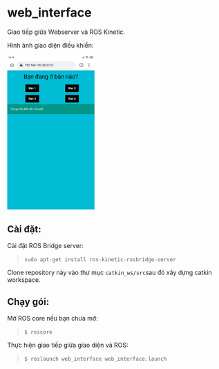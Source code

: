 # web_interface

Giao tiếp giữa Webserver và ROS Kinetic.

Hình ảnh giao diện điều khiển:

<img src="demo.jpg" width="40%">

## Cài đặt:
Cài đặt ROS Bridge server:
> `sudo apt-get install ros-kinetic-rosbridge-server`

Clone repository này vào thư mục `catkin_ws/src`sau đó xây dựng catkin workspace.

## Chạy gói:

Mở ROS core nếu bạn chưa mở:
> `$ roscore`

Thực hiện giao tiếp giữa giao diện và ROS:
> `$ roslaunch web_interface web_interface.launch`

